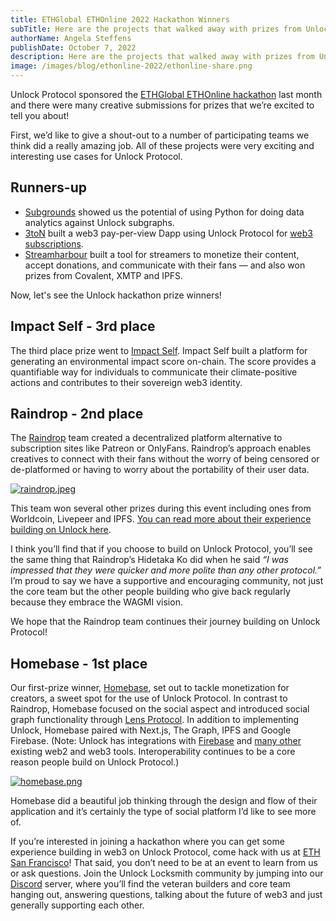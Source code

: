 ```yaml
---
title: ETHGlobal ETHOnline 2022 Hackathon Winners
subTitle: Here are the projects that walked away with prizes from Unlock Protocol
authorName: Angela Steffens
publishDate: October 7, 2022
description: Here are the projects that walked away with prizes from Unlock Protocol.
image: /images/blog/ethonline-2022/ethonline-share.png
---
```


Unlock Protocol sponsored the [ETHGlobal ETHOnline hackathon](https://online.ethglobal.com/) last month and there were many creative submissions for prizes that we’re excited to tell you about!

First, we’d like to give a shout-out to a number of participating teams we think did a really amazing job. All of these projects were very exciting and interesting use cases for Unlock Protocol. 

## Runners-up

- [Subgrounds](https://ethglobal.com/showcase/unlock-protocol-subgrounds-gyhj8) showed us the potential of using Python for doing data analytics against Unlock subgraphs.
- [3toN](https://ethglobal.com/showcase/3ton-ftzq1) built a web3 pay-per-view Dapp using Unlock Protocol for [web3 subscriptions](https://unlock-protocol.com/blog/recurring-subscription-nft).
- [Streamharbour](https://ethglobal.com/showcase/streamharbour-h1uqk) built a tool for streamers to monetize their content, accept donations, and communicate with their fans — and also won prizes from Covalent, XMTP and IPFS.

Now, let's see the Unlock hackathon prize winners!

## Impact Self - 3rd place

The third place prize went to [Impact Self](https://ethglobal.com/showcase/impact-self-n5y5t). Impact Self built a platform for generating an environmental impact score on-chain. The score provides a quantifiable way for individuals to communicate their climate-positive actions and contributes to their sovereign web3 identity. 

## Raindrop - 2nd place

The [Raindrop](https://ethglobal.com/showcase/raindrop-omz63) team created a decentralized platform alternative to subscription sites like Patreon or OnlyFans. Raindrop’s approach enables creatives to connect with their fans without the worry of being censored or de-platformed or having to worry about the portability of their user data. 

[![raindrop.jpeg](/images/blog/ethonline-2022/raindrop.jpeg)](https://medium.com/@hidetaka.ko/summary-of-what-we-learned-from-protocol-who-developed-a-web3-version-of-patreon-at-ethonline-and-a0e4d1815952)

This team won several other prizes during this event including ones from Worldcoin, Livepeer and IPFS. [You can read more about their experience building on Unlock here](https://medium.com/@hidetaka.ko/summary-of-what-we-learned-from-protocol-who-developed-a-web3-version-of-patreon-at-ethonline-and-a0e4d1815952). 

I think you’ll find that if you choose to build on Unlock Protocol, you’ll see the same thing that Raindrop’s Hidetaka Ko did when he said *“I was impressed that they were quicker and more polite than any other protocol.”* I’m proud to say we have a supportive and encouraging community, not just the core team but the other people building who give back regularly because they embrace the WAGMI vision. 

We hope that the Raindrop team continues their journey building on Unlock Protocol! 

## Homebase - 1st place

Our first-prize winner, [Homebase](https://ethglobal.com/showcase/homebase-4kyoh), set out to tackle monetization for creators, a sweet spot for the use of Unlock Protocol. In contrast to Raindrop, Homebase focused on the social aspect and introduced social graph functionality through [Lens Protocol](https://lens.xyz/). In addition to implementing Unlock, Homebase paired with Next.js, The Graph, IPFS and Google Firebase.  (Note: Unlock has integrations with [Firebase](https://david-layton.gitbook.io/novum/) and [many other](https://unlock-protocol.com/guides/category/plugins/) existing web2 and web3 tools. Interoperability continues to be a core reason people build on Unlock Protocol.)

[![homebase.png](/images/blog/ethonline-2022/homebase.png)](https://ethglobal.com/showcase/homebase-4kyoh)

Homebase did a beautiful job thinking through the design and flow of their application and it’s certainly the type of social platform I’d like to see more of.

If you’re interested in joining a hackathon where you can get some experience building in web3 on Unlock Protocol, come hack with us at [ETH San Francisco](https://sf.ethglobal.com/)! That said, you don’t need to be at an event to learn from us or ask questions. Join the Unlock Locksmith community by jumping into our [Discord](http://discord.unlock-protocol.com) server, where you’ll find the veteran builders and core team hanging out, answering questions, talking about the future of web3 and just generally supporting each other.
